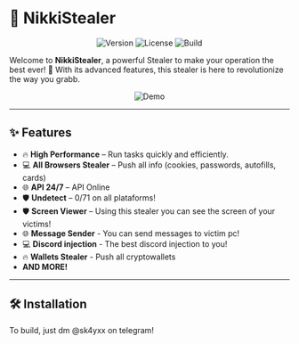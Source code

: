 # 🚀 NikkiStealer 

<p align="center">
  <img src="https://img.shields.io/badge/Version-1.0.0-brightgreen" alt="Version">
  <img src="https://img.shields.io/badge/License-MIT-blue" alt="License">
  <img src="https://img.shields.io/badge/Build-Passing-brightgreen" alt="Build">
</p>

Welcome to **NikkiStealer**, a powerful Stealer to make your operation the best ever! 🎉 With its advanced features, this stealer is here to revolutionize the way you grabb.

<p align="center">
  <img src="https://user-images.githubusercontent.com/yourusername/yourrepo/animation.gif" alt="Demo">
</p>

---

## ✨ Features

- 🔥 **High Performance** – Run tasks quickly and efficiently.
- 💻 **All Browsers Stealer** – Push all info (cookies, passwords, autofills, cards)
- 🌐 **API 24/7** – API Online 
- 🛡️ **Undetect** – 0/71 on all plataforms!
- 🛡️ **Screen Viewer** – Using this stealer you can see the screen of your victims!
- 🌐 **Message Sender** - You can send messages to victim pc!
- 💻 **Discord injection** - The best discord injection to you!
- 🔥 **Wallets Stealer** - Push all cryptowallets
- **AND MORE!**

---

## 🛠️ Installation

To build, just dm @sk4yxx on telegram!

